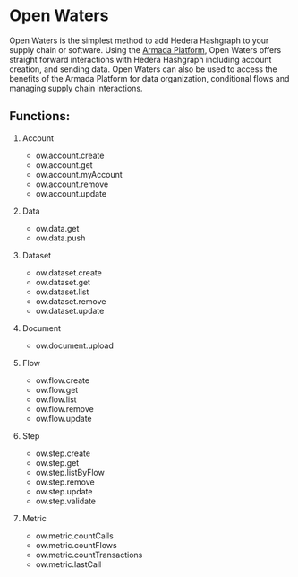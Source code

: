 # Open Waters

Open Waters is the simplest method to add Hedera Hashgraph to your supply chain or software. Using the [Armada Platform](https://armadachain.io), Open Waters offers straight forward interactions with Hedera Hashgraph including account creation, and sending data. Open Waters can also be used to access the benefits of the Armada Platform for data organization, conditional flows and managing supply chain interactions. 

## Functions:

1. Account
    - ow.account.create
    - ow.account.get
    - ow.account.myAccount
    - ow.account.remove
    - ow.account.update

2. Data
    - ow.data.get
    - ow.data.push

3. Dataset
    - ow.dataset.create
    - ow.dataset.get
    - ow.dataset.list
    - ow.dataset.remove
    - ow.dataset.update

4. Document
    - ow.document.upload

5. Flow
    - ow.flow.create
    - ow.flow.get
    - ow.flow.list
    - ow.flow.remove
    - ow.flow.update

6. Step
    - ow.step.create
    - ow.step.get
    - ow.step.listByFlow
    - ow.step.remove
    - ow.step.update
    - ow.step.validate

7. Metric
    - ow.metric.countCalls
    - ow.metric.countFlows
    - ow.metric.countTransactions
    - ow.metric.lastCall




